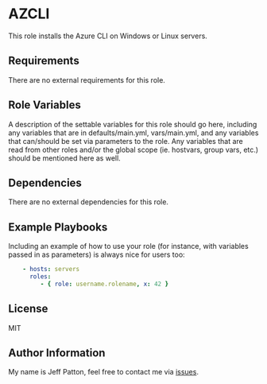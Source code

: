 # AZCLI

This role installs the Azure CLI on Windows or Linux servers.

## Requirements

There are no external requirements for this role.

## Role Variables

A description of the settable variables for this role should go here, including any variables that are in defaults/main.yml, vars/main.yml, and any variables that can/should be set via parameters to the role. Any variables that are read from other roles and/or the global scope (ie. hostvars, group vars, etc.) should be mentioned here as well.

## Dependencies

There are no external dependencies for this role.

## Example Playbooks

Including an example of how to use your role (for instance, with variables passed in as parameters) is always nice for users too:

```yaml
    - hosts: servers
      roles:
         - { role: username.rolename, x: 42 }
```

## License

MIT

## Author Information

My name is Jeff Patton, feel free to contact me via [issues](https://github.com/anisble-playbooks/azcli/issues).
